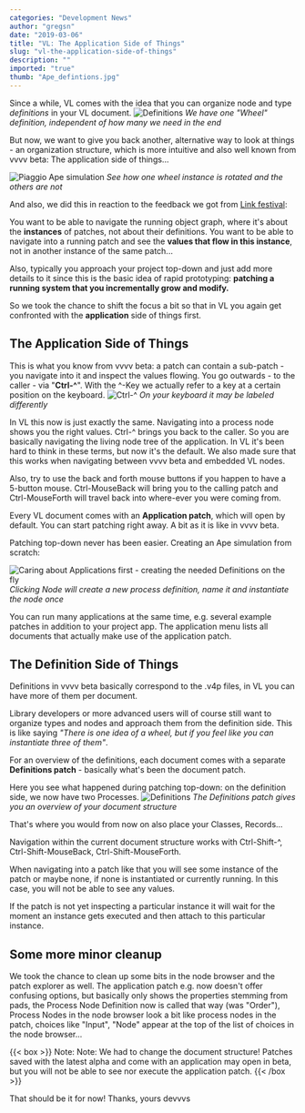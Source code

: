 ```yaml
---
categories: "Development News"
author: "gregsn"
date: "2019-03-06"
title: "VL: The Application Side of Things"
slug: "vl-the-application-side-of-things"
description: ""
imported: "true"
thumb: "Ape_defintions.jpg"
---
```



Since a while, VL comes with the idea that you can organize node and type *definitions* in your VL document.
![Definitions](Ape_defintions.jpg)
*We have one "Wheel" *definition*, independent of how many we need in the end*

But now, we want to give you back another, alternative way to look at things - an organization structure, which is more intuitive and also well known from vvvv beta: The application side of things...

![Piaggio Ape simulation](ape%20simulation.png)
*See how one wheel instance is rotated and the others are not*

And also, we did this in reaction to the feedback we got from [Link festival](https://discourse.vvvv.org/t/link-topics-5-authoring-environment/16547/6):

You want to be able to navigate the running object graph, where it's about the **instances** of patches, not about their definitions. You want to be able to navigate into a running patch and see the **values that flow in this instance**, not in another instance of the same patch...

Also, typically you approach your project top-down and just add more details to it since this is the basic idea of rapid prototyping: **patching a running system that you incrementally grow and modify.**

So we took the chance to shift the focus a bit so that in VL you again get confronted with the **application** side of things first. 

## The Application Side of Things
This is what you know from vvvv beta: a patch can contain a sub-patch - you navigate into it and inspect the values flowing. You go outwards - to the caller - via "**Ctrl-^**". With the ^-Key we actually refer to a key at a certain position on the keyboard.
![Ctrl-^](Ctrl-%5E.png)
*On your keyboard it may be labeled differently*

In VL this now is just exactly the same. Navigating into a process node shows you the right values. Ctrl-^ brings you back to the caller. So you are basically navigating the living node tree of the application. In VL it's been hard to think in these terms, but now it's the default. We also made sure that this works when navigating between vvvv beta and embedded VL nodes.

Also, try to use the back and forth mouse buttons if you happen to have a 5-button mouse. Ctrl-MouseBack will bring you to the calling patch and Ctrl-MouseForth will travel back into where-ever you were coming from.

Every VL document comes with an **Application patch**, which will open by default. You can start patching right away. A bit as it is like in vvvv beta. 

Patching top-down never has been easier. Creating an Ape simulation from scratch:

![Caring about Applications first - creating the needed Definitions on the fly](apetopdown.gif)
*Clicking *Node* will create a new process definition, name it and instantiate the node once*

You can run many applications at the same time, e.g. several example patches in addition to your project app. The application menu lists all documents that actually make use of the application patch. 

## The Definition Side of Things
Definitions in vvvv beta basically correspond to the .v4p files, in VL you can have more of them per document.

Library developers or more advanced users will of course still want to organize types and nodes and approach them from the definition side. This is like saying *"There is one idea of a wheel, but if you feel like you can instantiate three of them"*.

For an overview of the definitions, each document comes with a separate **Definitions patch** - basically what's been the document patch. 

Here you see what happened during patching top-down: on the definition side, we now have two Processes.
![Definitions](apedefinitions.gif)
*The Definitions patch gives you an overview of your document structure*

That's where you would from now on also place your Classes, Records...

Navigation within the current document structure works with Ctrl-Shift-^, Ctrl-Shift-MouseBack, Ctrl-Shift-MouseForth.

When navigating into a patch like that you will see some instance of the patch or maybe none, if none is instantiated or currently running. In this case, you will not be able to see any values.

If the patch is not yet inspecting a particular instance it will wait for the moment an instance gets executed and then attach to this particular instance.

## Some more minor cleanup
We took the chance to clean up some bits in the node browser and the patch explorer as well.
The application patch e.g. now doesn't offer confusing options, but basically only shows the properties stemming from pads, the Process Node Definition now is called that way (was "Order"), Process Nodes in the node browser look a bit like process nodes in the patch, choices like "Input", "Node" appear at the top of the list of choices in the node browser...

{{< box >}}
Note:
Note: We had to change the document structure! Patches saved with the latest alpha and come with an application may open in beta, but you will not be able to see nor execute the application patch.
{{< /box >}}

That should be it for now!
Thanks, yours devvvs